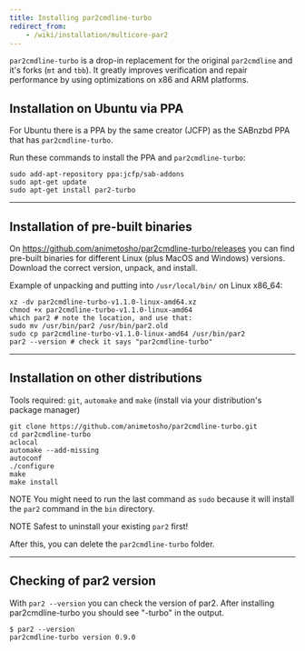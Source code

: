 ```yaml
---
title: Installing par2cmdline-turbo
redirect_from: 
    - /wiki/installation/multicore-par2
---
```


`par2cmdline-turbo` is a drop-in replacement for the original `par2cmdline` and it's forks (`mt` and `tbb`). 
It greatly improves verification and repair performance by using optimizations on x86 and ARM platforms.

## Installation on Ubuntu via PPA

For Ubuntu there is a PPA by the same creator (JCFP) as the SABnzbd PPA that has `par2cmdline-turbo`.

Run these commands to install the PPA and `par2cmdline-turbo`:

```
sudo add-apt-repository ppa:jcfp/sab-addons
sudo apt-get update
sudo apt-get install par2-turbo
```

-------------------

## Installation of pre-built binaries

On https://github.com/animetosho/par2cmdline-turbo/releases you can find pre-built binaries for different Linux (plus MacOS and Windows) versions. Download the correct version, unpack, and install.

Example of unpacking and putting into `/usr/local/bin/` on Linux x86_64:

```
xz -dv par2cmdline-turbo-v1.1.0-linux-amd64.xz
chmod +x par2cmdline-turbo-v1.1.0-linux-amd64
which par2 # note the location, and use that:
sudo mv /usr/bin/par2 /usr/bin/par2.old
sudo cp par2cmdline-turbo-v1.1.0-linux-amd64 /usr/bin/par2
par2 --version # check it says "par2cmdline-turbo"
```

-------------------


## Installation on other distributions

Tools required: `git`, `automake` and `make` (install via your distribution's package manager)

```
git clone https://github.com/animetosho/par2cmdline-turbo.git
cd par2cmdline-turbo
aclocal
automake --add-missing
autoconf
./configure
make
make install
```
<span class="label label-warning">NOTE</span> You might need to run the last command as `sudo` because it will install the `par2` command in the `bin` directory.

<span class="label label-warning">NOTE</span> Safest to uninstall your existing `par2` first!

After this, you can delete the `par2cmdline-turbo` folder.


-------------------


## Checking of par2 version

With `par2 --version` you can check the version of par2. After installing par2cmdline-turbo you should see "-turbo" in the output.

```commandline
$ par2 --version
par2cmdline-turbo version 0.9.0
```